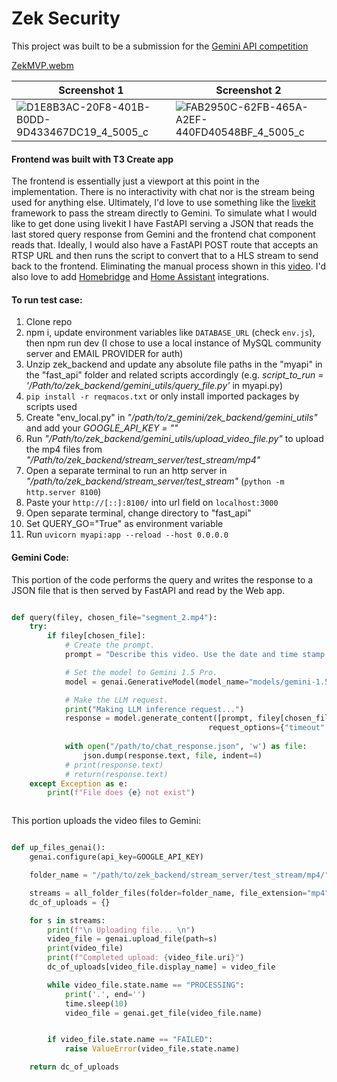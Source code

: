 # Zek Security

This project was built to be a submission for the [Gemini API competition](https://ai.google.dev/competition)

[ZekMVP.webm](https://github.com/user-attachments/assets/2de40ae8-83c3-472a-a56c-dff1bf744df3)

| Screenshot 1    | Screenshot 2 |
| -------- | ------- |
|![D1E8B3AC-20F8-401B-B0DD-9D433467DC19_4_5005_c](https://github.com/user-attachments/assets/e2b29fa2-941e-4762-9f04-85546685c7eb) | ![FAB2950C-62FB-465A-A2EF-440FD40548BF_4_5005_c](https://github.com/user-attachments/assets/d1418b6b-e332-41a9-9978-bfce6c453ce0)    |



#### Frontend was built with T3 Create app

The frontend is essentially just a viewport at this point in the implementation. There is no interactivity with chat nor is the stream being used for anything else. Ultimately, I'd love to use something like the 
[livekit](https://kitt.livekit.io/) framework to pass the stream directly to Gemini. To simulate what I would like to get done using livekit I have FastAPI serving a JSON that reads the last stored query response from Gemini and the frontend chat component reads that. Ideally, I would also have a FastAPI POST route that accepts an RTSP URL and then runs the script to convert that to a HLS stream to send back to the frontend. Eliminating the manual process shown in this [video](https://youtu.be/tGvqoIT4iPE). I'd also love to add [Homebridge](https://homebridge.io/) and [Home Assistant](https://www.home-assistant.io/) integrations.

#### To run test case:

1. Clone repo
2. npm i, update environment variables like `DATABASE_URL` (check `env.js`), then npm run dev (I chose to use a local instance of MySQL community server and EMAIL PROVIDER for auth)
3. Unzip zek_backend and update any absolute file paths in the "myapi" in the "fast_api" folder and related scripts accordingly (e.g. _script_to_run = '/Path/to/zek_backend/gemini_utils/query_file.py'_ in myapi.py)
4. `pip install -r reqmacos.txt` or only install imported packages by scripts used
5. Create "env_local.py" in _"/path/to/z_gemini/zek_backend/gemini_utils"_ and add your _GOOGLE_API_KEY = ""_
6. Run _"/Path/to/zek_backend/gemini_utils/upload_video_file.py"_ to upload the mp4 files from _"/Path/to/zek_backend/stream_server/test_stream/mp4"_
7. Open a separate terminal to run an http server in _"/path/to/zek_backend/stream_server/test_stream"_ (`python -m http.server 8100`)
8. Paste your `http://[::]:8100/` into url field on `localhost:3000`
9. Open separate terminal, change directory to "fast_api"
10. Set QUERY_GO="True" as environment variable
11. Run `uvicorn myapi:app --reload --host 0.0.0.0`



#### Gemini Code: 
This portion of the code performs the query and writes the response to a JSON file that is then served by FastAPI and read by the Web app.
``` python

def query(filey, chosen_file="segment_2.mp4"):
    try:
        if filey[chosen_file]:
            # Create the prompt.
            prompt = "Describe this video. Use the date and time stamp as for bullet points"

            # Set the model to Gemini 1.5 Pro.
            model = genai.GenerativeModel(model_name="models/gemini-1.5-pro-latest")

            # Make the LLM request.
            print("Making LLM inference request...")
            response = model.generate_content([prompt, filey[chosen_file]],
                                            request_options={"timeout": 600})
            
            with open("/path/to/chat_response.json", 'w') as file:
                json.dump(response.text, file, indent=4)
            # print(response.text)
            # return(response.text)
    except Exception as e:
        print(f"File does {e} not exist")



```

This portion uploads the video files to Gemini:

```Python

def up_files_genai():
    genai.configure(api_key=GOOGLE_API_KEY)

    folder_name = "/path/to/zek_backend/stream_server/test_stream/mp4/"

    streams = all_folder_files(folder=folder_name, file_extension="mp4")
    dc_of_uploads = {}

    for s in streams:
        print(f"\n Uploading file... \n")
        video_file = genai.upload_file(path=s)
        print(video_file)
        print(f"Completed upload: {video_file.uri}")
        dc_of_uploads[video_file.display_name] = video_file

        while video_file.state.name == "PROCESSING":
            print('.', end='')
            time.sleep(10)
            video_file = genai.get_file(video_file.name)


        if video_file.state.name == "FAILED":
            raise ValueError(video_file.state.name)

    return dc_of_uploads


```



